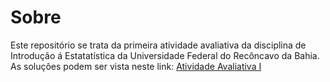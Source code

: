 
# Sobre
 Este repositório se trata da primeira atividade avaliativa da disciplina de Introdução á Estatatística da Universidade Federal do Recôncavo da Bahia. 
 As soluçôes podem ser vista neste link: [Atividade Avaliativa I](https://github.com/naiaraferreira/01_atividade-avaliativa.git)
